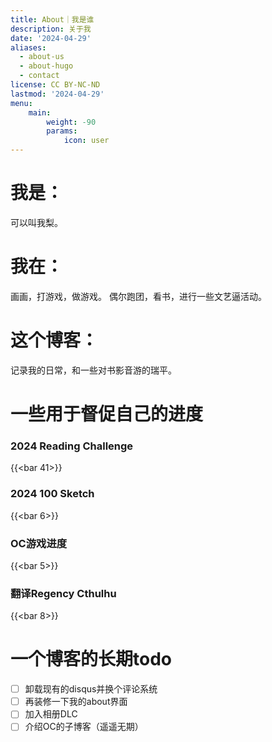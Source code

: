 ```yaml
---
title: About｜我是谁
description: 关于我
date: '2024-04-29'
aliases:
  - about-us
  - about-hugo
  - contact
license: CC BY-NC-ND
lastmod: '2024-04-29'
menu:
    main: 
        weight: -90
        params:
            icon: user
---
```


# 我是：
可以叫我梨。

# 我在：
画画，打游戏，做游戏。
偶尔跑团，看书，进行一些文艺逼活动。

# 这个博客：
记录我的日常，和一些对书影音游的瑞平。

# 一些用于督促自己的进度

### 2024 Reading Challenge
{{<bar 41>}}

### 2024 100 Sketch
{{<bar 6>}}

### OC游戏进度
{{<bar 5>}}

### 翻译Regency Cthulhu
{{<bar 8>}}

# 一个博客的长期todo
- [ ] 卸载现有的disqus并换个评论系统
- [ ] 再装修一下我的about界面
- [ ] 加入相册DLC
- [ ] 介绍OC的子博客（遥遥无期）
